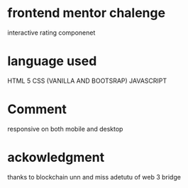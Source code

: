 # frontend mentor chalenge
interactive rating componenet
# language used
HTML 5 
CSS (VANILLA AND BOOTSRAP)
JAVASCRIPT
# Comment
responsive on both mobile and desktop
# ackowledgment
thanks to blockchain unn and miss adetutu of web 3 bridge 
